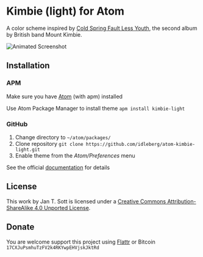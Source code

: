 # Kimbie (light) for Atom

A color scheme inspired by [Cold Spring Fault Less Youth](http://www.discogs.com/Mount-Kimbie-Cold-Spring-Fault-Less-Youth/master/561611), the second album by British band Mount Kimbie.

![Animated Screenshot](https://raw.github.com/idleberg/atom-kimbie-light/master/screenshot.png)

## Installation

### APM

Make sure you have [Atom](https://atom.io/) (with apm) installed

Use Atom Package Manager to install theme `apm install kimbie-light`

### GitHub

1. Change directory to `~/atom/packages/`
2. Clone repository `git clone https://github.com/idleberg/atom-kimbie-light.git`
3. Enable theme from the *Atom/Preferences* menu

See the official [documentation](https://atom.io/docs/latest/converting-a-text-mate-theme) for details

## License

This work by Jan T. Sott is licensed under a [Creative Commons Attribution-ShareAlike 4.0 Unported License](http://creativecommons.org/licenses/by-sa/4.0/deed.en_US).

## Donate

You are welcome support this project using [Flattr](https://flattr.com/submit/auto?user_id=idleberg&url=https://github.com/idleberg/atom-kimbie-light) or Bitcoin `17CXJuPsmhuTzFV2k4RKYwpEHVjskJktRd`